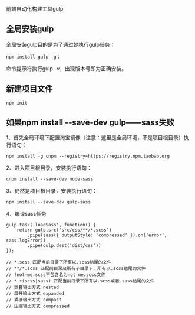 前端自动化构建工具gulp
## 全局安装gulp
全局安装gulp目的是为了通过她执行gulp任务；

    npm install gulp -g；
命令提示符执行gulp -v，出现版本号即为正确安装。

## 新建项目文件

    npm init





## 如果npm install --save-dev gulp——sass失败
1、首先全局环境下配置淘宝镜像（注意：这里是全局环境，不是项目根目录）执行语句：
    
    npm install -g cnpm --registry=https://registry.npm.taobao.org

2、进入项目根目录，安装执行语句：
    
    cnpm install --save-dev node-sass

3、仍然是项目根目录，安装执行语句： 
    
    npm install --save-dev gulp-sass

4、编译sass任务

    gulp.task('loadSass', function() {
        return gulp.src('src/css/**/*.scss')
            .pipe(sass({ outputStyle: 'compressed' }).on('error', sass.logError))
            .pipe(gulp.dest('dist/css'))
    });

    // *.scss 匹配当前目录下所有以.scss结尾的文件
    // **/*.scss 匹配前目录及所有子目录下，所有以.scss结尾的文件
    // !not-me.scss不包含名为not-me.scss文件
    // *.+(scss|sass) 匹配当前目录下所有以.scss或者.sass结尾的文件
    // 嵌套输出方式 nested
    // 展开输出方式 expanded 
    // 紧凑输出方式 compact 
    // 压缩输出方式 compressed

